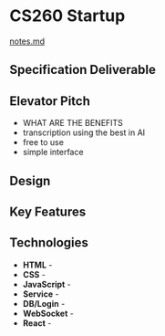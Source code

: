# CS260 Startup
[notes.md](notes.md)

## Specification Deliverable

## Elevator Pitch
- WHAT ARE THE BENEFITS
- transcription using the best in AI
- free to use
- simple interface

## Design

## Key Features

## Technologies
- **HTML** -
- **CSS** -
- **JavaScript** -
- **Service** -
- **DB/Login** -
- **WebSocket** -
- **React** -